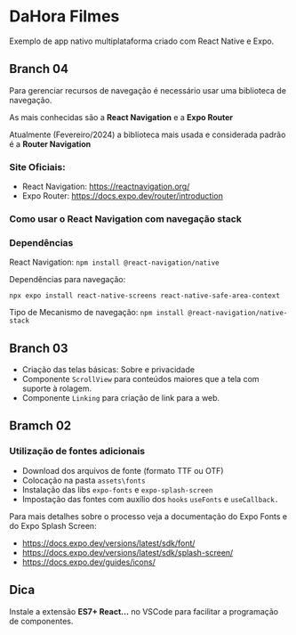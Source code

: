 # DaHora Filmes

Exemplo de app nativo multiplataforma criado com React Native e Expo.

## Branch 04

Para gerenciar recursos de navegação é necessário usar uma biblioteca de navegação.

As mais conhecidas são a **React Navigation** e a **Expo Router**

Atualmente (Fevereiro/2024) a biblioteca mais usada e considerada padrão é a **Router Navigation**

### Site Oficiais:

- React Navigation: https://reactnavigation.org/
- Expo Router: https://docs.expo.dev/router/introduction

### Como usar o React Navigation com navegação stack

### Dependências

React Navigation: `npm install @react-navigation/native`

Dependências para navegação:

`npx expo install react-native-screens react-native-safe-area-context`

Tipo de Mecanismo de navegação: `npm install @react-navigation/native-stack`

## Branch 03

- Criação das telas básicas: Sobre e privacidade
- Componente `ScrollView` para conteúdos maiores que a tela com suporte à rolagem.
- Componente `Linking` para criação de link para a web.

## Bramch 02

### Utilização de fontes adicionais

- Download dos arquivos de fonte (formato TTF ou OTF)
- Colocação na pasta `assets\fonts`
- Instalação das libs `expo-fonts` e `expo-splash-screen`
- Impostação das fontes com auxílio dos `hooks` `useFonts` e `useCallback.`

Para mais detalhes sobre o processo veja a documentação do Expo Fonts e do Expo Splash Screen:

- https://docs.expo.dev/versions/latest/sdk/font/
- https://docs.expo.dev/versions/latest/sdk/splash-screen/
- https://docs.expo.dev/guides/icons/

## Dica

Instale a extensão **ES7+ React...** no VSCode para facilitar a programação de componentes.
